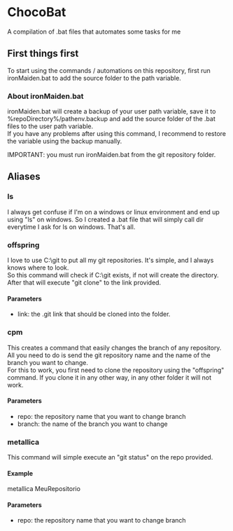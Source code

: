 # ChocoBat

A compilation of .bat files that automates some tasks for me

## First things first

To start using the commands / automations on this repository, first run ironMaiden.bat to add the source folder to the path variable.  

### About ironMaiden.bat

ironMaiden.bat will create a backup of your user path variable, save it to %repoDirectory%/pathenv.backup and add the source folder of the .bat files to the user path variable.  
If you have any problems after using this command, I recommend to restore the variable using the backup manually.  

IMPORTANT: you must run ironMaiden.bat from the git repository folder.


## Aliases

### ls

I always get confuse if I'm on a windows or linux environment and end up using "ls" on windows. So I created a .bat file that will simply call dir everytime I ask for ls on windows. That's all.

### offspring

I love to use C:\git to put all my git repositories. It's simple, and I always knows where to look.  
So this command will check if C:\git exists, if not will create the directory. After that will execute "git clone" to the link provided.

#### Parameters

- link: the .git link that should be cloned into the folder.

### cpm 

This creates a command that easily changes the branch of any repository. All you need to do is send the git repository name and the name of the branch you want to change.  
For this to work, you first need to clone the repository using the "offspring" command. If you clone it in any other way, in any other folder it will not work.  

#### Parameters

- repo: the repository name that you want to change branch
- branch: the name of the branch you want to change

### metallica

This command will simple execute an "git status" on the repo provided.  

#### Example  

metallica MeuRepositorio  

#### Parameters  

- repo: the repository name that you want to change branch  
